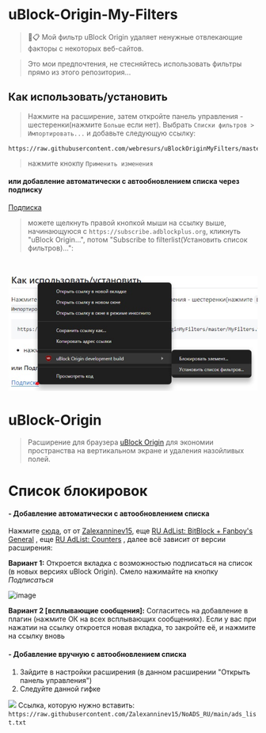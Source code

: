# uBlock-Origin-My-Filters

> 🛑📋 Мой фильтр uBlock Origin удаляет ненужные отвлекающие факторы с некоторых веб-сайтов.

> Это мои предпочтения, не стесняйтесь использовать фильтры прямо из этого репозитория...


## Как использовать/установить

> Нажмите на расширение, затем откройте панель управления - шестеренки(нажмите `Больше` если нет). Выбрать `Списки фильтров > Импортировать...` и добавьте следующую ссылку:
```
https://raw.githubusercontent.com/webresurs/uBlockOriginMyFilters/master/MyFilters.txt
```
>  нажмите кнокпу `Применить изменения`

#### или добавление автоматически с автообновлением списка через подписку

[Подписка](https://subscribe.adblockplus.org/?location=https://raw.githubusercontent.com/webresurs/uBlockOriginMyFilters/master/MyFilters.txt&title=The%20webresurs%20website%20blocklist)

> можете щелкнуть правой кнопкой мыши на ссылку выше, начинающуюся с `https://subscribe.adblockplus.org`, кликнуть "uBlock Origin...", потом "Subscribe to filterlist(Установить список фильтров)...":
  <br>
  <br>
<img src="https://raw.githubusercontent.com/webresurs/uBlockOriginMyFilters/main/subscribetofilterlist.jpg" alt="Контекстное меню при нажатии на ссылку подписки на список фильтров, показывающее параметры uBlock Origin." title="Здесь отображается контекстное меню, но оно должно работать в любом браузере, поддерживающем последнюю версию uBo.  uBo lite не поддерживается (пока) и, возможно, никогда не будет поддерживаться."><br>

# uBlock-Origin

> Расширение для браузера [uBlock Origin](https://github.com/gorhill/uBlock/) для экономии пространства на вертикальном экране и удаления назойливых полей.

# Cписок блокировок
#### - Добавление автоматически с автообновлением списка
Нажмите [сюда](https://subscribe.adblockplus.org/?location=https://raw.githubusercontent.com/Zalexanninev15/NoADS_RU/main/ads_list.txt&title=NoADS_RU), от  от [Zalexanninev15](https://github.com/Zalexanninev15/NoADS_RU/),
еще [RU AdList: BitBlock + Fanboy's General](https://subscribe.adblockplus.org/?location=https://easylist-downloads.adblockplus.org/bitblock.txt&title=RU%20AdList%20BitBlock%20Fanboys%20General) ,
еще [RU AdList: Counters](https://subscribe.adblockplus.org/?location=https://easylist-downloads.adblockplus.org/cntblock.txt&title=RU%20AdList%20Counters) , далее всё зависит от версии расширения:

**Вариант 1:** Откроется вкладка с возможностью подписаться на список (в новых версиях uBlock Origin). Смело нажимайте на кнопку *Подписаться*

![image](https://github.com/Zalexanninev15/NoADS_RU/blob/main/assets/Subscribe-in-uBlock-Origin.png?raw=true)

**Вариант 2 [всплывающие сообщения]:** Согласитесь на добавление в плагин (нажмите ОК на всех всплывающих сообщениях). Если у вас при нажатии на ссылку откроется новая вкладка, то закройте её, и нажмите на ссылку вновь

#### - Добавление вручную с автообновлением списка
1. Зайдите в настройки расширения (в данном расширении "Открыть панель управления")
2. Следуйте данной гифке

![](https://github.com/Zalexanninev15/NoADS_RU/blob/main/assets/How-to-subscribe-in-uBlock-Origin.gif)
Ссылка, которую нужно вставить: ```https://raw.githubusercontent.com/Zalexanninev15/NoADS_RU/main/ads_list.txt```
